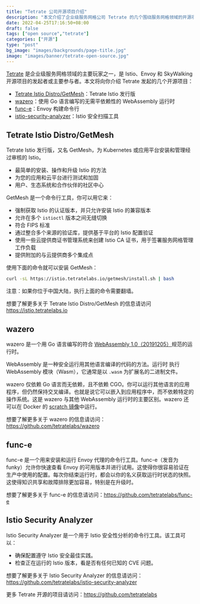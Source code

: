 ```yaml
---
title: "Tetrate 公司开源项目介绍"
description: "本文介绍了企业级服务网格公司 Tetrate 的几个围绕服务网格领域的开源项目。"
date: 2022-04-25T17:16:50+08:00
draft: false
tags: ["open source","tetrate"]
categories: ["开源"]
type: "post"
bg_image: "images/backgrounds/page-title.jpg"
image: "images/banner/tetrate-open-source.jpg"
---
```


[Tetrate](https://tetrate.io) 是企业级服务网格领域的主要玩家之一，是 Istio、Envoy 和 SkyWalking 开源项目的发起者或主要参与者。本文将向你介绍 Tetrate 发起的几个开源项目：

- [Tetrate Istio Distro/GetMesh](https://github.com/tetratelabs/getmesh)：Tetrate Istio 发行版
- [wazero](https://github.com/tetratelabs/wazero)：使用 Go 语言编写的无需平依赖性的 WebAssembly 运行时
- [func-e](https://github.com/tetratelabs/func-e)：Envoy 构建命令行
- [istio-security-analyzer](https://github.com/tetratelabs/istio-security-analyzer)：Istio 安全扫描工具

## Tetrate Istio Distro/GetMesh

Tetrate Istio 发行版，又名 GetMesh，为 Kubernetes 或应用平台安装和管理经过审核的 Istio。

- 最简单的安装、操作和升级 Istio 的方法
- 为您的应用和云平台进行测试和加固
- 用户、生态系统和合作伙伴的社区中心

GetMesh 是一个命令行工具，你可以用它来：

- 强制获取 Istio 的认证版本，并只允许安装 Istio 的兼容版本
- 允许在多个 `istioctl` 版本之间无缝切换
- 符合 FIPS 标准
- 通过整合多个来源的验证库，提供基于平台的 Istio 配置验证
- 使用一些云提供商证书管理系统来创建 Istio CA 证书，用于签署服务网格管理工作负载
- 提供附加的与云提供商多个集成点

使用下面的命令就可以安装 GetMesh：

```bash
curl -sL https://istio.tetratelabs.io/getmesh/install.sh | bash
```

注意：如果你位于中国大陆，执行上面的命令需要翻墙。

想要了解更多关于 Tetrate Istio Distro/GetMesh 的信息请访问 <https://istio.tetratelabs.io>

## wazero

wazero 是一个用 Go 语言编写的符合 [WebAssembly 1.0（20191205）](https://www.w3.org/TR/2019/REC-wasm-core-1-20191205/)规范的运行时。

WebAssembly 是一种安全运行用其他语言编译的代码的方法。运行时
执行 WebAssembly 模块（Wasm），它通常是以 `.wasm` 为扩展名的二进制文件。

wazero 仅依赖 Go 语言而无依赖，且不依赖 CGO。你可以运行其他语言的应用程序，但仍然保持交叉编译。也就是说它可以嵌入到应用程序中，而不依赖特定的操作系统。这是 wazero 与其他 WebAssembly 运行时的主要区别。wazero 还可以在 Docker 的 [scratch 镜像](https://docs.docker.com/develop/develop-images/baseimages/#create-a-simple-parent-image-using-scratch)中运行。 

想要了解更多关于 wazero 的信息请访问：<https://github.com/tetratelabs/wazero>

## func-e

func-e 是一个用来安装和运行 Envoy 代理的命令行工具。func-e（发音为funky）允许你快速查看 Envoy 的可用版本并进行试用。这使得你很容易验证在生产中使用的配置。每次你结束运行时，都会以你的名义获取运行时状态的快照。这使得知识共享和故障排除更加容易，特别是在升级时。

想要了解更多关于 func-e 的信息请访问：<https://github.com/tetratelabs/func-e>

## Istio Security Analyzer

Istio Security Analyzer 是一个用于 Istio 安全性分析的命令行工具。该工具可以：

- 确保配置遵守 Istio 安全最佳实践。
- 检查正在运行的 Istio 版本，看是否有任何已知的 CVE 问题。

想要了解更多关于 Istio Security Analyzer 的信息请访问：<https://github.com/tetratelabs/istio-security-analyzer>

更多 Tetrate 开源的项目请访问：<https://github.com/tetratelabs>
